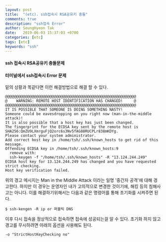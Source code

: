 ```yaml
---
layout: post
title:  "(etc). ssh접속시 RSA공유키 충돌"
comments: true
description: "ssh접속 Error"
author: SeungHyeon Tak
date:   2019-06-03 15:37:03 +0700
categories: [etc]
tags: [etc]
keywords: "ssh"
---
```

#### ssh 접속시 RSA공유키 충돌문제

#### 터미널에서 ssh접속시 Error 문제

밑의 상황과 똑같다면 이런 해결방법으로 해결 할 수 있다.

```
@@@@@@@@@@@@@@@@@@@@@@@@@@@@@@@@@@@@@@@@@@@@@@@@@@@@@@@@@@@
@    WARNING: REMOTE HOST IDENTIFICATION HAS CHANGED!     @
@@@@@@@@@@@@@@@@@@@@@@@@@@@@@@@@@@@@@@@@@@@@@@@@@@@@@@@@@@@
IT IS POSSIBLE THAT SOMEONE IS DOING SOMETHING NASTY!
Someone could be eavesdropping on you right now (man-in-the-middle attack)!
It is also possible that a host key has just been changed.
The fingerprint for the ECDSA key sent by the remote host is
SHA256:QmZU9LXmrguFjQ2orc6s3Nv5fAG88RUCPLr838mKDYg.
Please contact your system administrator.
Add correct host key in /home/tsh/.ssh/known_hosts to get rid of this message.
Offending ECDSA key in /home/tsh/.ssh/known_hosts:9
  remove with:
  ssh-keygen -f "/home/tsh/.ssh/known_hosts" -R "13.124.244.249"
ECDSA host key for 13.124.244.249 has changed and you have requested strict checking.
Host key verification failed.
```

위의 경고 메시지는 Man in the Middle Attack 이라는 일명 '중간자 공격'에 대해 경고한다.
하지만 이 경우는 운영자인 내가 고의적으로 변경한 것이기에, 해킹 등의 침해사고는 아니다.
이를 해결하기위해서는 다음과 같은 명령어를 통해 초기화를 시켜주면 된다.

```
$ ssh-kengen -R ip or 퍼블릭 DNS
```

이후 다시 접속을 정상적으로 접속하면 접속에 성공되는걸 알 수 있다.
초기화 하지 않고 경고를 무시하려면 아래의 옵션을 사용해도 된다.

```
-o "StrictHostKeyChecking no"
```




